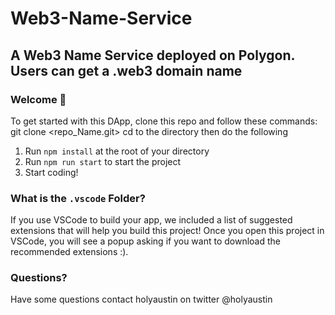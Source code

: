 # Web3-Name-Service

## A Web3 Name Service deployed on Polygon. Users can get a .web3 domain name

### **Welcome 👋**

To get started with this DApp, clone this repo and follow these commands:
git clone <repo_Name.git>
cd to the directory
then do the following
1. Run `npm install` at the root of your directory
2. Run `npm run start` to start the project
3. Start coding!

### What is the `.vscode` Folder?
If you use VSCode to build your app, we included a list of suggested extensions that will help you build this project! Once you open this project in VSCode, you will see a popup asking if you want to download the recommended extensions :).


### **Questions?**
Have some questions contact holyaustin on twitter @holyaustin

